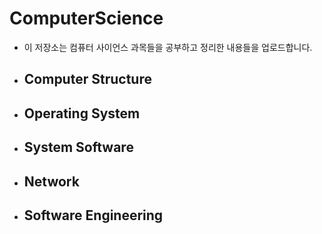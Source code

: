 # ComputerScience

- 이 저장소는 컴퓨터 사이언스 과목들을 공부하고 정리한 내용들을 업로드합니다.

- ## Computer Structure

- ## Operating System

- ## System Software

- ## Network

- ## Software Engineering
